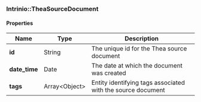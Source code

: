 

[//]: # (CLASS:Intrinio::TheaSourceDocument)

[//]: # (KIND:object)

### Intrinio::TheaSourceDocument

#### Properties

[//]: # (START_DEFINITION)

Name | Type | Description
------------ | ------------- | -------------
**id** | String | The unique id for the Thea source document &nbsp;
**date_time** | Date | The date at which the document was created &nbsp;
**tags** | Array&lt;Object&gt; | Entity identifying tags associated with the source document &nbsp;

[//]: # (END_DEFINITION)



